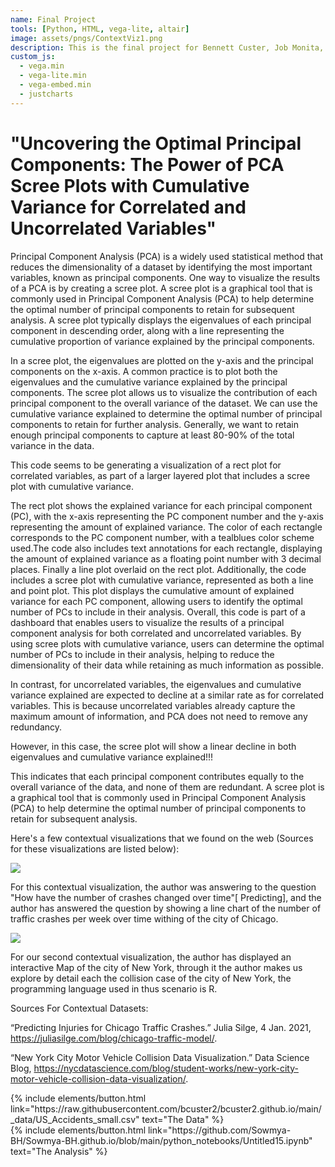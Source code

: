 ```yaml
---
name: Final Project
tools: [Python, HTML, vega-lite, altair]
image: assets/pngs/ContextViz1.png
description: This is the final project for Bennett Custer, Job Monita, and Sowmya Bhupatiraju
custom_js:
  - vega.min
  - vega-lite.min
  - vega-embed.min
  - justcharts
---
```


# "Uncovering the Optimal Principal Components: The Power of PCA Scree Plots with Cumulative Variance for Correlated and Uncorrelated Variables"

Principal Component Analysis (PCA) is a widely used statistical method that reduces the dimensionality of a dataset by identifying the most important variables, known as principal components. One way to visualize the results of a PCA is by creating a scree plot.
A scree plot is a graphical tool that is commonly used in Principal Component Analysis (PCA) to help determine the optimal number of principal components to retain for subsequent analysis. A scree plot typically displays the eigenvalues of each principal component in descending order, along with a line representing the cumulative proportion of variance explained by the principal components.

In a scree plot, the eigenvalues are plotted on the y-axis and the principal components on the x-axis. A common practice is to plot both the eigenvalues and the cumulative variance explained by the principal components. The scree plot allows us to visualize the contribution of each principal component to the overall variance of the dataset.
We can use the cumulative variance explained to determine the optimal number of principal components to retain for further analysis. Generally, we want to retain enough principal components to capture at least 80-90% of the total variance in the data.

<vegachart schema-url="{{ site.baseurl }}/assets/json/Dashboard_primary.json" style="width: 100%"></vegachart>

This code seems to be generating a visualization of a rect plot for correlated variables, as part of a larger layered plot that includes a scree plot with cumulative variance.

The rect plot shows the explained variance for each principal component (PC), with the x-axis representing the PC component number and the y-axis representing the amount of explained variance. The color of each rectangle corresponds to the PC component number, with a tealblues color scheme used.The code also includes text annotations for each rectangle, displaying the amount of explained variance as a floating point number with 3 decimal places. Finally a line plot overlaid on the rect plot.
Additionally, the code includes a scree plot with cumulative variance, represented as both a line and point plot. This plot displays the cumulative amount of explained variance for each PC component, allowing users to identify the optimal number of PCs to include in their analysis.
Overall, this code is part of a dashboard that enables users to visualize the results of a principal component analysis for both correlated and uncorrelated variables. By using scree plots with cumulative variance, users can determine the optimal number of PCs to include in their analysis, helping to reduce the dimensionality of their data while retaining as much information as possible.

<vegachart schema-url="{{ site.baseurl }}/assets/json/Dashboard3.json" style="width: 100%"></vegachart>


In contrast, for uncorrelated variables, the eigenvalues and cumulative variance explained are expected to decline at a similar rate as for correlated variables. This is because uncorrelated variables already capture the maximum amount of information, and PCA does not need to remove any redundancy.

However, in this case, the scree plot will show a linear decline in both eigenvalues and cumulative variance explained!!!

This indicates that each principal component contributes equally to the overall variance of the data, and none of them are redundant.
A scree plot is a graphical tool that is commonly used in Principal Component Analysis (PCA) to help determine the optimal number of principal components to retain for subsequent analysis. 




Here's a few contextual visualizations that we found on the web (Sources for these visualizations are listed below):

<img src="https://juliasilge.com/blog/chicago-traffic-model/index_files/figure-html/unnamed-chunk-3-1.png" />

For this contextual visualization, the author was answering to the question "How have the number of crashes changed over time"[ Predicting], and the author has answered the question by showing a line chart of the number of traffic crashes per week over time withing of the city of Chicago. 

<img src="https://nycdsa-blog-files.s3.us-east-2.amazonaws.com/2018/02/default_map_view-1024x574.png" />
<!-- these are written in a combo of html and liquid --> 

For our second contextual visualization, the author has displayed an interactive Map of the city of New York, through it the author makes us explore by detail each the collision case of the city of New York, the programming language used in thus scenario is R.



Sources For Contextual Datasets:


“Predicting Injuries for Chicago Traffic Crashes.” Julia Silge, 4 Jan. 2021, https://juliasilge.com/blog/chicago-traffic-model/. 



“New York City Motor Vehicle Collision Data Visualization.” Data Science Blog, https://nycdatascience.com/blog/student-works/new-york-city-motor-vehicle-collision-data-visualization/. 


<div class="left">
{% include elements/button.html link="https://raw.githubusercontent.com/bcuster2/bcuster2.github.io/main/_data/US_Accidents_small.csv" text="The Data" %}
</div>

<div class="right">
{% include elements/button.html link="https://github.com/Sowmya-BH/Sowmya-BH.github.io/blob/main/python_notebooks/Untitled15.ipynb" text="The Analysis" %}
</div>

